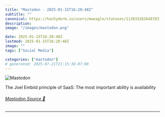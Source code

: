 ```yaml
---
title: "Mastodon - 2025-01-15T16:20:48Z"
subtitle: ""
canonical: https://hachyderm.io/users/mweagle/statuses/113833282648703764
description:
image: "/images/mastodon.png"

date: 2025-01-15T16:20:48Z
lastmod: 2025-01-15T16:20:48Z
image: ""
tags: ["Social Media"]

categories: ["mastodon"]
# generated: 2025-07-21T21:15:38-07:00
---
```

![Mastodon](/images/mastodon.png)

<p>The Joel Embiid principle of SaaS: The most important ability is availability</p>


###### [Mastodon Source 🐘](https://hachyderm.io/@mweagle/113833282648703764)

___
